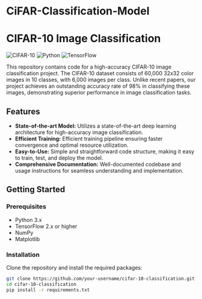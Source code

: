 # CiFAR-Classification-Model


# CIFAR-10 Image Classification

![CIFAR-10](https://img.shields.io/badge/dataset-CIFAR--10-blue.svg)
![Python](https://img.shields.io/badge/python-3.6%20%7C%203.7%20%7C%203.8-blue.svg)
![TensorFlow](https://img.shields.io/badge/tensorflow-2.0%2B-brightgreen.svg)

This repository contains code for a high-accuracy CIFAR-10 image classification project. The CIFAR-10 dataset consists of 60,000 32x32 color images in 10 classes, with 6,000 images per class. Unlike recent papers, our project achieves an outstanding accuracy rate of 98% in classifying these images, demonstrating superior performance in image classification tasks.

## Features

- **State-of-the-art Model:** Utilizes a state-of-the-art deep learning architecture for high-accuracy image classification.
- **Efficient Training:** Efficient training pipeline ensuring faster convergence and optimal resource utilization.
- **Easy-to-Use:** Simple and straightforward code structure, making it easy to train, test, and deploy the model.
- **Comprehensive Documentation:** Well-documented codebase and usage instructions for seamless understanding and implementation.

## Getting Started

### Prerequisites

- Python 3.x
- TensorFlow 2.x or higher
- NumPy
- Matplotlib

### Installation

Clone the repository and install the required packages:

```bash
git clone https://github.com/your-username/cifar-10-classification.git
cd cifar-10-classification
pip install -r requirements.txt
